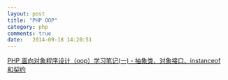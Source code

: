 ```yaml
---
layout: post
title: "PHP OOP"
category: php
comments: true
date:   2014-09-18 14:20:51
---
```


[PHP 面向对象程序设计（oop）学习笔记(一) - 抽象类、对象接口、instanceof 和契约](http://www.jb51.net/article/50966.htm)

